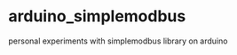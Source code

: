 arduino_simplemodbus
====================

personal experiments with simplemodbus library on arduino
